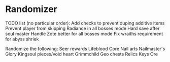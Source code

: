 # Randomizer
TODO list (no particular order):
Add checks to prevent duping additive items
Prevent player from skipping Radiance in all bosses mode
Hard save after soul master
Handle Zote better for all bosses mode
Fix wraiths requirement for abyss shriek

Randomize the following:
Seer rewards
Lifeblood Core
Nail arts
Nailmaster's Glory
Kingsoul pieces/void heart
Grimmchild
Geo chests
Relics
Keys
Ore
